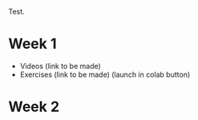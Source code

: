 Test.

Week 1
======

* Videos (link to be made)
* Exercises (link to be made) (launch in colab button)

Week 2
======